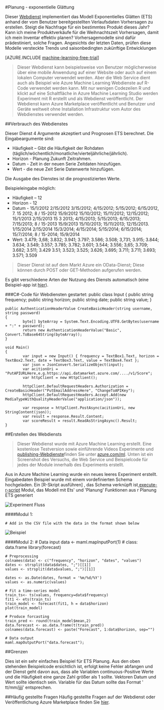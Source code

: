 <properties 
    pageTitle="Prognosen Exponentielles Glätten | Microsoft Azure" 
    description="Webdienst: Prognosen exponentielle Glättung" 
    services="machine-learning" 
    documentationCenter="" 
    authors="xueshanz" 
    manager="jhubbard" 
    editor="cgronlun"/>

<tags 
    ms.service="machine-learning" 
    ms.workload="data-services" 
    ms.tgt_pltfrm="na" 
    ms.devlang="na" 
    ms.topic="article" 
    ms.date="08/17/2016" 
    ms.author="xueshzha"/> 


#<a name="forecasting---exponential-smoothing"></a>Planung - exponentielle Glättung 

Dieser [Webdienst]( https://datamarket.azure.com/dataset/aml_labs/ets) implementiert das Modell Exponentielles Glätten (ETS) anhand der vom Benutzer bereitgestellten Verlaufsdaten Vorhersagen zu erstellen. Steigt die Nachfrage für ein bestimmtes Produkt dieses Jahr? Kann ich meine Produktverkäufe für die Weihnachtszeit Vorhersagen, damit ich mein Inventar effektiv planen? Vorhersagemodelle sind dafür prädestiniert, solche Fragen. Angesichts der letzten Daten, prüfen diese Modelle versteckte Trends und saisonbedingten zukünftige Entwicklungen  


[AZURE.INCLUDE [machine-learning-free-trial](../../includes/machine-learning-free-trial.md)]
 
>Dieser Webdienst kann beispielsweise von Benutzer möglicherweise über eine mobile Anwendung auf einer Website oder auch auf einem lokalen Computer verwendet werden. Aber die Web Service dient auch als Beispiel wie Azure Machine Learning Webdienste auf R-Code verwendet werden kann. Mit nur wenigen Codezeilen R und klickt auf eine Schaltfläche in Azure Machine Learning Studio werden Experiment mit R erstellt und als Webdienst veröffentlicht. Der Webdienst kann Azure Marketplace veröffentlicht und Benutzer und Geräte weltweit ohne Installation Infrastruktur vom Autor des Webdienstes verwendet werden.
 
##<a name="consumption-of-web-service"></a>Verbrauch des Webdienstes 
 
Dieser Dienst 4 Argumente akzeptiert und Prognosen ETS berechnet.
Die Eingabeargumente sind:

* Häufigkeit – Gibt die Häufigkeit der Rohdaten (täglich/wöchentlich/monatliche/vierteljährliche/jährlich).
* Horizon - Planung Zukunft Zeitrahmen.
* Datum - Zeit in der neuen Serie Zeitdaten hinzufügen.
* Wert - die neue Zeit Serie Datenwerte hinzufügen.

Die Ausgabe des Dienstes ist die prognostizierten Werte.

Beispieleingabe möglich: 

* Häufigkeit – 12
* Horizon - 12
* Datum - 15/1/2012 2/15/2012 3/15/2012; 4/15/2012; 5/15/2012; 6/15/2012, 7. 15 2012; 8 / 15-2012 15/9/2012 15/10/2012; 15/11/2012; 12/15/2012; 15/1/2013 2/15/2013 15 3 2013; 4/15/2013; 5/15/2013; 6/15/2013; 7/15/2013; 8 / 15-2013 15/9/2013 15/10/2013; 15/11/2013; 12/15/2013. 1/15/2014 2/15/2014 15/3/2014; 4/15/2014; 5/15/2014; 6/15/2014; 15/7/2014; 8 / 15-2014; 15/9/2014
* Wert: 3.479; 3,68; 3.832; 3.941; 3.797; 3.586; 3.508; 3,731; 3.915; 3.844; 3.634; 3.549; 3.557; 3.785; 3.782; 3.601; 3.544; 3.556; 3,65; 3.709; 3.682; 3.511; 3.429 3.51; 3.523; 3.525; 3.626; 3.695; 3.711; 3.711; 3.693; 3.571; 3.509
 
>Dieser Dienst ist auf dem Markt Azure ein OData-Dienst; Diese können durch POST oder GET-Methoden aufgerufen werden. 

Es gibt verschiedene Arten der Nutzung des Diensts automatisch (eine Beispiel-app ist [hier](http://microsoftazuremachinelearning.azurewebsites.net/etsForecasting.aspx)).

###<a name="starting-c-code-for-web-service-consumption"></a>C#-Code für Webdiensten gestartet:
    public class Input
    {
            public string frequency;
            public string horizon;
            public string date;
            public string value;
    }
    
    public AuthenticationHeaderValue CreateBasicHeader(string username, string password)
    {
            byte[] byteArray = System.Text.Encoding.UTF8.GetBytes(username + ":" + password);
            return new AuthenticationHeaderValue("Basic", Convert.ToBase64String(byteArray));
    }

    void Main()
    {
            var input = new Input() { frequency = TextBox1.Text, horizon = TextBox2.Text, date = TextBox3.Text, value = TextBox4.Text };
            var json = JsonConvert.SerializeObject(input);
            var acitionUri = "PutAPIURLHere,e.g.https://api.datamarket.azure.com/..../v1/Score";
            var httpClient = new HttpClient();
    
            httpClient.DefaultRequestHeaders.Authorization = CreateBasicHeader("PutEmailAddressHere", "ChangeToAPIKey");
            httpClient.DefaultRequestHeaders.Accept.Add(new MediaTypeWithQualityHeaderValue("application/json"));
    
            var response = httpClient.PostAsync(acitionUri, new StringContent(json));
            var result = response.Result.Content;
            var scoreResult = result.ReadAsStringAsync().Result;
    }



##<a name="creation-of-web-service"></a>Erstellen des Webdiensts 

>Dieser Webdienst wurde mit Azure Machine Learning erstellt. Eine kostenlose Testversion sowie einführende Videos Experimente und [publishing-Webdienste](machine-learning-publish-a-machine-learning-web-service.md)finden Sie unter [azure.com/ml](http://azure.com/ml). Unten ist ein Screenshot des Versuchs, die Web Service und Beispielcode für jedes der Module innerhalb des Experiments erstellt.

Aus in Azure Machine Learning wurde ein neues leeres Experiment erstellt. Eingabedaten Beispiel wurde mit einem vordefinierten Schema hochgeladen. Ein [R-Skript ausführen] , das Schema verknüpft ist[ execute-r-script] Modul, das Modell mit Ets' und 'Planung' Funktionen aus r Planung ETS generiert 


![Experiment Fluss][2]

####<a name="module-1"></a>Modul 1:
 
    # Add in the CSV file with the data in the format shown below 
![Beispiel][3]   

####<a name="module-2"></a>Modul 2:
    # Data input
    data <- maml.mapInputPort(1) # class: data.frame
    library(forecast)
    
    # Preprocessing
    colnames(data) <- c("frequency", "horizon", "dates", "values")
    dates <- strsplit(data$dates, ";")[[1]]
    values <- strsplit(data$values, ";")[[1]]
    
    dates <- as.Date(dates, format = '%m/%d/%Y')
    values <- as.numeric(values)
    
    # Fit a time-series model
    train_ts<- ts(values, frequency=data$frequency)
    fit1 <- ets(train_ts)
    train_model <- forecast(fit1, h = data$horizon)
    plot(train_model)
    
    # Produce forcasting
    train_pred <- round(train_model$mean,2)
    data.forecast <- as.data.frame(t(train_pred))
    colnames(data.forecast) <- paste("Forecast", 1:data$horizon, sep="")
    
    # Data output
    maml.mapOutputPort("data.forecast");

 
##<a name="limitations"></a>Grenzen 

Dies ist ein sehr einfaches Beispiel für ETS Planung. Aus den oben stehenden Beispielcode ersichtlich ist, erfolgt keine Fehler abfangen und der Dienst geht davon aus, dass alle Variablen continuous-Positive Werte und die Häufigkeit eine ganze Zahl größer als 1 sollte. Vektoren Datum und Wert sollte identisch sein. Variable für das Datum sollte das Format ' tt/mm/jjjj' entsprechen.

##<a name="faq"></a>Häufig gestellte Fragen
Häufig gestellte Fragen auf der Webdienst oder Veröffentlichung Azure Marketplace finden Sie [hier](machine-learning-marketplace-faq.md).

[1]: ./media/machine-learning-r-csharp-forecasting-exponential-smoothing/ets-img1.png
[2]: ./media/machine-learning-r-csharp-forecasting-exponential-smoothing/ets-img2.png
[3]: ./media/machine-learning-r-csharp-forecasting-exponential-smoothing/ets-img3.png


<!-- Module References -->
[execute-r-script]: https://msdn.microsoft.com/library/azure/30806023-392b-42e0-94d6-6b775a6e0fd5/
 
